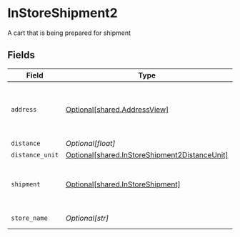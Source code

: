 # InStoreShipment2

A cart that is being prepared for shipment


## Fields

| Field                                                                                                | Type                                                                                                 | Required                                                                                             | Description                                                                                          | Example                                                                                              |
| ---------------------------------------------------------------------------------------------------- | ---------------------------------------------------------------------------------------------------- | ---------------------------------------------------------------------------------------------------- | ---------------------------------------------------------------------------------------------------- | ---------------------------------------------------------------------------------------------------- |
| `address`                                                                                            | [Optional[shared.AddressView]](../../models/shared/addressview.md)                                   | :heavy_minus_sign:                                                                                   | The address object returned in the response.                                                         |                                                                                                      |
| `distance`                                                                                           | *Optional[float]*                                                                                    | :heavy_minus_sign:                                                                                   | N/A                                                                                                  | 1.2                                                                                                  |
| `distance_unit`                                                                                      | [Optional[shared.InStoreShipment2DistanceUnit]](../../models/shared/instoreshipment2distanceunit.md) | :heavy_minus_sign:                                                                                   | N/A                                                                                                  |                                                                                                      |
| `shipment`                                                                                           | [Optional[shared.InStoreShipment]](../../models/shared/instoreshipment.md)                           | :heavy_minus_sign:                                                                                   | A cart that is being prepared for shipment                                                           |                                                                                                      |
| `store_name`                                                                                         | *Optional[str]*                                                                                      | :heavy_minus_sign:                                                                                   | N/A                                                                                                  | My Store                                                                                             |